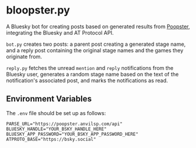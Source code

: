 # bloopster.py
A Bluesky bot for creating posts based on generated results from [Poopster](https://github.com/anvilsp/Poopster), integrating the Bluesky and AT Protocol API.

`bot.py` creates two posts: a parent post creating a generated stage name, and a reply post containing the original stage names and the games they originate from.

`reply.py` fetches the unread `mention` and `reply` notifications from the Bluesky user, generates a random stage name based on the text of the notification's associated post, and marks the notifications as read.

## Environment Variables
The `.env` file should be set up as follows:
```
PARSE_URL="https://poopster.anvilsp.com/api"
BLUESKY_HANDLE="YOUR_BSKY_HANDLE_HERE"
BLUESKY_APP_PASSWORD="YOUR_BSKY_APP_PASSWORD_HERE"
ATPROTO_BASE="https://bsky.social"
```
